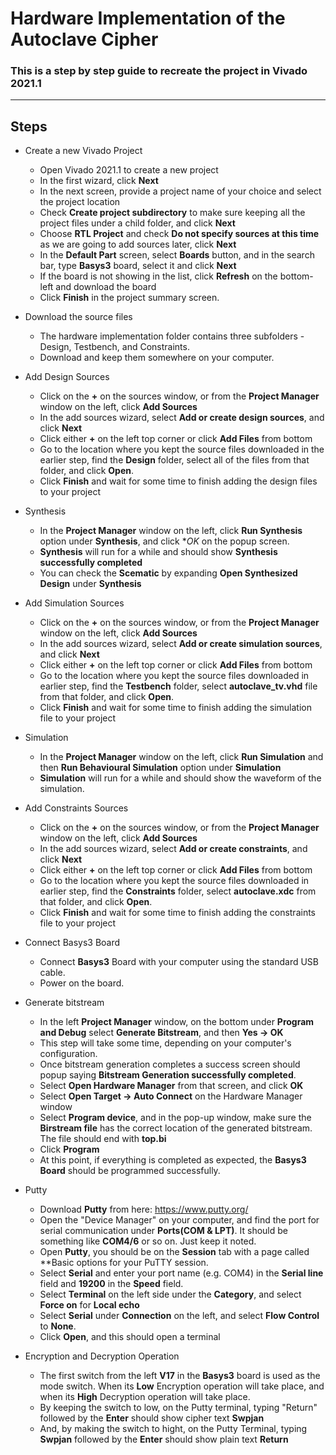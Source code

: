 # Hardware Implementation of the Autoclave Cipher
### This is a step by step guide to recreate the project in Vivado 2021.1
---




## Steps

- Create a new Vivado Project

  - Open Vivado 2021.1 to create a new project
  - In the first wizard, click **Next**
  - In the next screen, provide a project name of your choice and select the project location
  - Check **Create project subdirectory** to make sure keeping all the project files under a child folder, and click **Next**
  - Choose **RTL Project** and check **Do not specify sources at this time** as we are going to add sources later, click **Next**
  - In the **Default Part** screen, select **Boards** button, and in the search bar, type **Basys3** board, select it and click **Next**
  - If the board is not showing in the list, click **Refresh** on the bottom-left and download the board
  - Click **Finish** in the project summary screen.

- Download the source files

  - The hardware implementation folder contains three subfolders - Design, Testbench, and Constraints. 
  - Download and keep them somewhere on your computer.

- Add Design Sources
  
  - Click on the **+** on the sources window, or from the **Project Manager** window on the left, click **Add Sources**
  - In the add sources wizard, select **Add or create design sources**, and click **Next**
  - Click either **+** on the left top corner or click **Add Files** from bottom
  - Go to the location where you kept the source files downloaded in the earlier step, find the **Design** folder, select all of the files from that folder, and click **Open**.
  - Click **Finish** and wait for some time to finish adding the design files to your project

- Synthesis

  - In the **Project Manager** window on the left, click **Run Synthesis** option under **Synthesis**, and click **OK* on the popup screen.
  - **Synthesis** will run for a while and should show **Synthesis successfully completed**
  - You can check the **Scematic** by expanding **Open Synthesized Design** under **Synthesis** 


- Add Simulation Sources
  
  - Click on the **+** on the sources window, or from the **Project Manager** window on the left, click **Add Sources**
  - In the add sources wizard, select **Add or create simulation sources**, and click **Next**
  - Click either **+** on the left top corner or click **Add Files** from bottom
  - Go to the location where you kept the source files downloaded in earlier step, find the **Testbench** folder, select **autoclave_tv.vhd** file from that folder, and click **Open**.
  - Click **Finish** and wait for some time to finish adding the simulation file to your project


- Simulation

  - In the **Project Manager** window on the left, click **Run Simulation** and then **Run Behavioural Simulation** option under **Simulation**
  - **Simulation** will run for a while and should show the waveform of the simulation. 


- Add Constraints Sources
  
  - Click on the **+** on the sources window, or from the **Project Manager** window on the left, click **Add Sources**
  - In the add sources wizard, select **Add or create constraints**, and click **Next**
  - Click either **+** on the left top corner or click **Add Files** from bottom
  - Go to the location where you kept the source files downloaded in earlier step, find the **Constraints** folder, select **autoclave.xdc** from that folder, and click **Open**.
  - Click **Finish** and wait for some time to finish adding the constraints file to your project

- Connect Basys3 Board
  - Connect **Basys3** Board with your computer using the standard USB cable. 
  - Power on the board.

- Generate bitstream

  - In the left **Project Manager** window, on the bottom under **Program and Debug** select **Generate Bitstream**, and then **Yes -> OK**
  - This step will take some time, depending on your computer's configuration.
  - Once bitstream generation completes a success screen should popup saying **Bitstream Generation successfully completed**.
  - Select **Open Hardware Manager** from that screen, and click **OK**
  - Select **Open Target -> Auto Connect** on the Hardware Manager window
  - Select **Program device**, and in the pop-up window, make sure the **Birstream file** has the correct location of the generated bitstream. The file should end with **top.bi**
  - Click **Program**
  - At this point, if everything is completed as expected, the **Basys3 Board** should be programmed successfully.


- Putty

  - Download **Putty** from here: https://www.putty.org/
  - Open the "Device Manager" on your computer, and find the port for serial communication under **Ports(COM & LPT)**. It should be something like **COM4/6** or so on. Just keep it noted.
  - Open **Putty**, you should be on the **Session** tab with a page called **Basic options for your PuTTY session. 
  - Select **Serial** and enter your port name (e.g. COM4) in the **Serial line** field and **19200** in the **Speed** field. 
  - Select **Terminal** on the left side under the **Category**, and select **Force on** for **Local echo**
  - Select **Serial** under **Connection** on the left, and select **Flow Control** to **None**.
  - Click **Open**, and this should open a terminal


- Encryption and Decryption Operation

  - The first switch from the left **V17** in the **Basys3** board is used as the mode switch. When its **Low** Encryption operation will take place, and when its **High** Decryption operation will take place. 
  - By keeping the switch to low, on the Putty terminal, typing "Return" followed by the **Enter** should show cipher text **Swpjan**
  - And, by making the switch to hight, on the Putty Terminal, typing **Swpjan** followed by the **Enter** should show plain text **Return**
